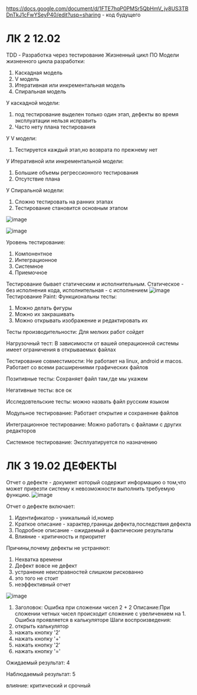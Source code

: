 
https://docs.google.com/document/d/1FTE7hqP0PMSr5QbHmV_jv8US3TBDnTkJ1cFwYSeyP40/edit?usp=sharing - код будущего

# ЛК 2 12.02 
TDD - Разработка через тестирование
Жизненный цикл ПО
Модели жизненного цикла разработки:
1. Каскадная модель
2. V модель
3. Итеративная или инкрементальная модель
4. Спиральная модель

У каскадной модели:
1. под тестирование выделен только один этап, дефекты во время эксплуатации нельзя исправить
2. Часто нету плана тестирования

У V модели:
1. Тестируется каждый этап,но возврата по прежнему нет

У Итеративной или инкрементальной модели:
1. Большие объемы регрессионного тестирования
2. Отсутствие плана

У Спиральной модели:
1. Сложно тестировать на ранних этапах
2. Тестирование становится основным этапом

![image](https://github.com/zdarova69/USMONOVNN-IS21/assets/113101818/ec621b89-1d12-401d-bba7-8a1fa6c90c0f)

![image](https://github.com/zdarova69/USMONOVNN-IS21/assets/113101818/661fcb18-809b-4600-a761-993fca584251)

Уровень тестирование:
1. Компонентное
2. Интеграционное
3. Системное
4. Приемочное

Тестирование бывает статическим и исполнительным. Статическое - без исполнения кода, исполнительная - с исполнением
![image](https://github.com/zdarova69/USMONOVNN-IS21/assets/113101818/f731b349-0fa0-45cc-88fb-de15d65a7de1)
Тестирование Paint:
Функциональны тесты:
1. Можно делать фигуры
2. Можно их закрашивать
3. Можно открывать изображение и редактировать их

Тесты производительности:
Для мелких работ сойдет

Нагрузочный тест:
В зависимости от вашей операционной системы имеет ограничения в открываемых файлах

Тестирование совместимости:
Не работает на linux, android и macos. Работает со всеми расширениями графических файлов

Позитивные тесты:
Сохраняет файл там,где мы укажем

Негативные тесты:
все ок

Исследовтельские тесты:
можно назвать файл русским языком

Модульное тестирование:
Работает открытие и сохранение файлов

Интеграционное тестирование:
Можно работать с файлами с других редакторов

Системное тестирование:
Эксплуатируется по назначению
# ЛК 3 19.02 ДЕФЕКТЫ
Отчет о дефекте - документ который содержит информацию о том,что может привезти систему к невозможности выполнить требуемую функцию.
![image](https://github.com/zdarova69/USMONOVNN-IS21/assets/113101818/25a82163-e92d-4556-bfdf-a69fa2963e9c)

Отчет о дефекте включает:
1. Идентификатор - уникальный id,номер
2. Краткое описание - характер,границы дефекта,последствия дефекта
3. Подробное описание - ожидаемый и фактические результаты
4. Влияние - критичность и приоритет

Причины,почему дефекты не устраняют:
1. Нехватка времени
2. Дефект вовсе не дефект
3. устранение неисправностей слишком рискованно
4. это того не стоит
5. неэффективный отчет

![image](https://github.com/zdarova69/USMONOVNN-IS21/assets/113101818/dd50346d-63d9-48a2-9770-9c93b59456f0)
1. Заголовок: Ошибка при сложении чисел 2 + 2
Описание:При сложении четных чисел происходит сложение с увеличением на 1. Ошибка проявляется в калькуляторе
Шаги воспроизведения:
1. открыть калькулятор
2. нажать кнопку '2'
3. нажать кнопку '+'
4. нажать кнопку '2'
5. нажать кнопку '='

Ожидаемый результат: 4

Наблюдаемый результат: 5

влияние: критический и срочный

   
